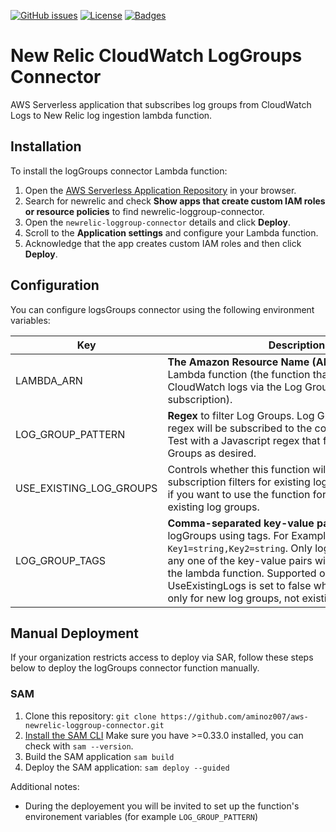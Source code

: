 [![GitHub issues](https://img.shields.io/github/issues-raw/aminoz007/aws-newrelic-loggroup-connector)](https://github.com/aminoz007/aws-newrelic-loggroup-connector/issues)
[![License](https://img.shields.io/github/license/aminoz007/aws-newrelic-loggroup-connector)](https://github.com/aminoz007/aws-newrelic-loggroup-connector/blob/master/LICENSE)
[![Badges](http://img.shields.io/:NR-Logs-ff6799.svg)](https://docs.newrelic.com/docs/logs/new-relic-logs/get-started/introduction-new-relic-logs)

# New Relic CloudWatch LogGroups Connector

AWS Serverless application that subscribes log groups from CloudWatch Logs to New Relic log ingestion lambda function.

## Installation

To install the logGroups connector Lambda function:

1. Open the [AWS Serverless Application Repository](https://serverlessrepo.aws.amazon.com/applications) in your browser.
2. Search for newrelic and check **Show apps that create custom IAM roles or resource policies** to find newrelic-loggroup-connector.
3. Open the `newrelic-loggroup-connector` details and click **Deploy**.
4. Scroll to the **Application settings** and configure your Lambda function.
5. Acknowledge that the app creates custom IAM roles and then click **Deploy**.

## Configuration

You can configure logsGroups connector using the following environment variables:

Key|Description|Value|
-|-|-|
LAMBDA_ARN | **The Amazon Resource Name (ARN)** of the target Lambda function (the function that will receive CloudWatch logs via the Log Group subscription).&nbsp;&nbsp;&nbsp;&nbsp;&nbsp;&nbsp;&nbsp;&nbsp;&nbsp;&nbsp;&nbsp;&nbsp;&nbsp;&nbsp;&nbsp;&nbsp;&nbsp;&nbsp;&nbsp;&nbsp;&nbsp;&nbsp;&nbsp;&nbsp;&nbsp;&nbsp;&nbsp;&nbsp;&nbsp;&nbsp;&nbsp;&nbsp;&nbsp;&nbsp;&nbsp;&nbsp;&nbsp;&nbsp;&nbsp;&nbsp;&nbsp;&nbsp;&nbsp;&nbsp;&nbsp;&nbsp;&nbsp;&nbsp;&nbsp;&nbsp;&nbsp;&nbsp;&nbsp;&nbsp;&nbsp;&nbsp;&nbsp;&nbsp;&nbsp;&nbsp;&nbsp;&nbsp;&nbsp;&nbsp;&nbsp;&nbsp;&nbsp;&nbsp;&nbsp;&nbsp;&nbsp;&nbsp;| Default: `arn:aws:lambda:us-east-1:830139413159:function:newrelic-log-ingestion`
LOG_GROUP_PATTERN | **Regex** to filter Log Groups. Log Groups that match the regex will be subscribed to the connector. Replace Test with a  Javascript regex that filters your Log Groups as desired. | Default: `Test`
USE_EXISTING_LOG_GROUPS|Controls whether this function will be used to create subscription filters for existing log groups. Select **True** if you want to use the function for subscribing to the existing log groups.|Default: `false`|
LOG_GROUP_TAGS|**Comma-separated key-value pairs** for filtering logGroups using tags. For Example, `Key1=string,Key2=string`. Only log groups that match any one of the key-value pairs will be subscribed to the lambda function. Supported only when UseExistingLogs is set to false which means it works only for new log groups, not existing log groups.|Default: `''`|


## Manual Deployment

If your organization restricts access to deploy via SAR, follow these steps below to deploy the logGroups connector function manually.

### SAM

1. Clone this repository: `git clone https://github.com/aminoz007/aws-newrelic-loggroup-connector.git`
2. [Install the SAM CLI](https://docs.aws.amazon.com/serverless-application-model/latest/developerguide/serverless-sam-cli-install.html) Make sure you have >=0.33.0 installed, you can check with `sam --version`.
3. Build the SAM application `sam build`
4. Deploy the SAM application: `sam deploy --guided`

Additional notes:

* During the deployement you will be invited to set up the function's environement variables (for example `LOG_GROUP_PATTERN`)
